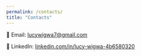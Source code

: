 ```yaml
---
permalink: /contacts/
title: "Contacts"
---
```


📧 Email: [lucywigwa7@gmail.com](mailto:lucywigwa7@gmail.com)

🔗 LinkedIn: [linkedin.com/in/lucy-wigwa-4b6580320](https://www.linkedin.com/in/lucy-wigwa-4b6580320)
